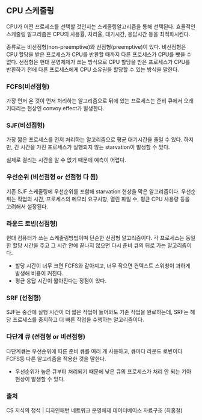 ## CPU 스케줄링

CPU가 어떤 프로세스를 선택할 것인지는 스케줄링알고리즘을 통해 선택된다. 효율적인 스케줄링 알고리즘은 CPU의 사용률, 처리율, 대기시간, 응답시간 등을 최적화시킨다.

종류로는 비선점형(non-preemptive)와 선점형(preemptive)이 있다.
비선점형은 CPU 할당을 받은 프로세스가 CPU를 반환할 때까지 다른 프로세스가 CPU를 뺏을 수 없다.
선점형은 현대 운영체제가 쓰는 방식으로 CPU 할당을 받은 프로세스가 CPU를 반환하기 전에 다른 프로세스에게 CPU 소유권을 할당할 수 있는 방식을 말한다.

### FCFS(비선점형)

가장 먼저 온 것이 먼저 처리하는 알고리즘으로 뒤에 있는 프로세스는 준비 큐에서 오래 기다리는 현상인 convoy effect가 발생한다.

### SJF(비선점형)

가장 짧은 프로세스를 먼저 처리하는 알고리즘으로 평균 대기시간을 줄일 수 있다. 하지만, 긴 시간을 가진 프로세스가 실행되지 않는 starvation이 발생할 수 있다.

실제로 걸리는 시간을 알 수 없기 때문에 예측이 어렵다.

### 우선순위 (비선점형 or 선점형 다 됨)

기존 SJF 스케줄링에 우선순위를 포함해 starvation 현상을 막은 알고리즘이다. 우선순위는 작업의 시간, 프로세스의 메모리 요구사항, 열린 파일 수, 평균 CPU 사용량 등을 고려해서 설정된다.

### 라운드 로빈(선점형)

현대 컴퓨터가 쓰는 스케줄링방법이며 단순한 선점형 알고리즘이다. 각 프로세스는 동일한 할당 시간을 주고 그 시간 안에 끝나지 않으면 다시 준비 큐의 뒤로 가는 알고리즘이다.

- 할당 시간이 너무 크면 FCFS와 같아지고, 너무 작으면 컨텍스트 스위칭이 과하게 발생해 비용이 커진다.
- 평균 응답 시간이 짧아진다는 장점이 있다.

### SRF (선점형)

SJF는 중간에 실행 시간이 더 짧은 작업이 들어와도 기존 작업을 완료하는데, SRF는 해당 프로세스를 중지하고 더 빠른 작업을 수행하는 알고리즘이다.

### 다단계 큐 (선점형 or 비선점형)

다단계큐는 우선순위에 따른 준비 큐를 여러 개 사용하고, 큐마다 라운드 로빈이다 FCFS등 다른 알고리즘을 적용한 것을 말한다.

- 우선순위가 높은 큐부터 처리되기 때문에 낮은 큐의 프로세스가 처리 안 되는 기아현상이 발생할 수 있다.

### 출처

CS 지식의 정석 | 디자인패턴 네트워크 운영체제 데이터베이스 자료구조 (최홍철)
